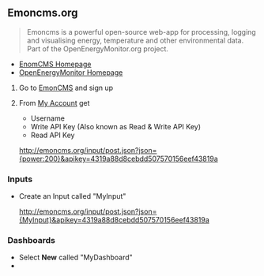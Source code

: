 ## Emoncms.org

> Emoncms is a powerful open-source web-app for processing, logging and visualising energy, temperature and other environmental data. Part of the OpenEnergyMonitor.org project.

- [EnomCMS Homepage](http://www.emoncms.org/)
- [OpenEnergyMonitor Homepage](OpenEnergyMonitor.org)

1. Go to [EmonCMS](http://emoncms.org) and sign up
2. From [My Account](http://emoncms.org/user/view) get
   - Username
   - Write API Key (Also known as Read & Write API Key)
   - Read API Key



    http://emoncms.org/input/post.json?json={power:200}&apikey=4319a88d8cebdd507570156eef43819a

### Inputs

- Create an Input called "MyInput"


    http://emoncms.org/input/post.json?json={MyInput}&apikey=4319a88d8cebdd507570156eef43819a


### Dashboards

- Select __New__ called "MyDashboard"
- 
